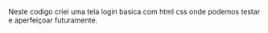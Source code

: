 Neste codigo criei uma tela login basica com html css onde podemos testar e aperfeiçoar futuramente.
